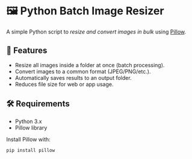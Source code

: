 # 🖼 Python Batch Image Resizer

A simple Python script to *resize and convert images in bulk* using [Pillow](https://pillow.readthedocs.io/).

## 📌 Features
- Resize all images inside a folder at once (batch processing).
- Convert images to a common format (JPEG/PNG/etc.).
- Automatically saves results to an output folder.
- Reduces file size for web or app usage.

## 🛠 Requirements
- Python 3.x
- Pillow library

Install Pillow with:
```bash
pip install pillow
